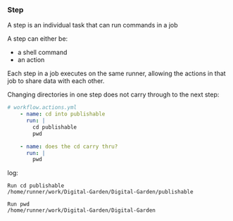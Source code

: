 
### Step
A step is an individual task that can run commands in a job

A step can either be:
- a shell command
- an action

Each step in a job executes on the same runner, allowing the actions in that job to share data with each other.

Changing directories in one step does not carry through to the next step:
```yml
# workflow.actions.yml
    - name: cd into publishable
      run: |
        cd publishable 
        pwd

    - name: does the cd carry thru?
      run: |
        pwd
```

log:
```
Run cd publishable
/home/runner/work/Digital-Garden/Digital-Garden/publishable

Run pwd
/home/runner/work/Digital-Garden/Digital-Garden
```